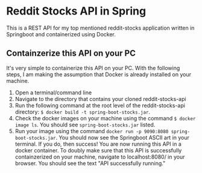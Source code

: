 # Reddit Stocks API in Spring
This is a REST API for my top mentioned reddit-stocks application written in Springboot and containerized using Docker.
## Containzerize this API on your PC
It's very simple to containerize this API on your PC. With the following steps, I am making the assumption that Docker is already installed on your machine.
1. Open a terminal/command line
2. Navigate to the directory that contains your cloned reddit-stocks-api
3. Run the following command at the root level of the reddit-stocks-api directory: `$ docker build -t spring-boot-stocks.jar`.
4. Check the docker images on your machine using the command `$ docker image ls`. You should see `spring-boot-stocks.jar` listed.
5. Run your image using the command `docker run -p 9090:8080 spring-boot-stocks.jar`. 
You should now see the Springboot ASCII art in your terminal. If you do, then success! You are now running this API in a docker container. To doubly make sure that this API is successfully containzerized on your machine, navigate to localhost:8080/ in your browser. You should see the text "API successfully running."
